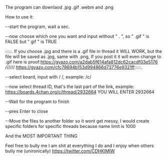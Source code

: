 The program can downlaod .jpg .gif .webm and .png

How to use it:

--start the program, wait a sec.


--now choose which one you want and input without " . ", so " .gif " is FALSE but " gif " is TRUE

:::::. If you choose .jpg and there is a .gif file in thread it WILL WORK, but the file will be saved as .jpg, same with .png, If you post it it will even change to .gif
here is proof:https://gyazo.com/a2dab5f614afa812dc62cacdf03e5176 ////// https://gyazo.com/cfc78694b153d994866d73776e9321ff:::::.


--select board, input with / /, example: /c/


--now select thread ID, that's the last part of the link, example: https://boards.4chan.org/c/thread/2932664 YOU WILL ENTER    2932664  


--Wait for the program to finish 


--pres Enter to close


--Move the files to another folder so it wont get messy, I would create specific folders for specific threads because name limit is 1000

And the MOST IMPORTANT THING 

Feel free to bully me I am shit at everything I do and I enjoy when others bully me (unironically)
https://twitter.com/CDHKIMIW
